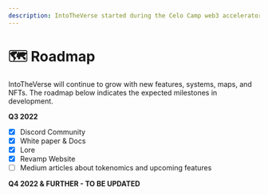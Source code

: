 ```yaml
---
description: IntoTheVerse started during the Celo Camp web3 accelerator Batch 4 program.
---
```


# 🗺 Roadmap

IntoTheVerse will continue to grow with new features, systems, maps, and NFTs. The roadmap below indicates the expected milestones in development.

**Q3 2022**

* [x] Discord Community
* [x] White paper & Docs
* [x] Lore
* [x] Revamp Website
* [ ] Medium articles about tokenomics and upcoming features

**Q4 2022 & FURTHER - TO BE UPDATED**
